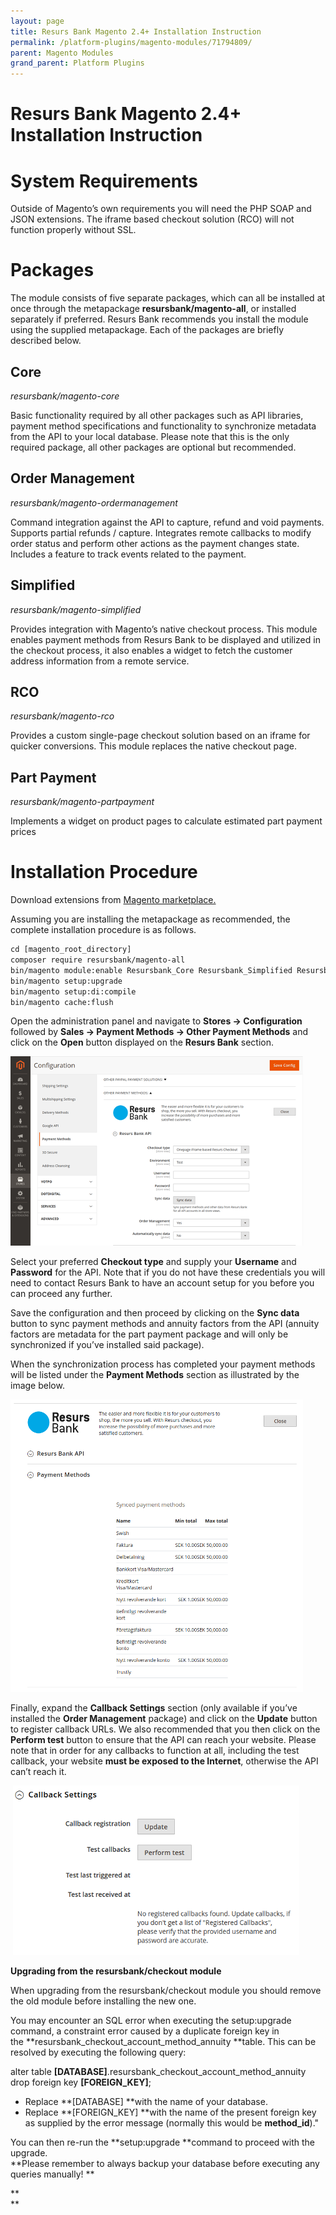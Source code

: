 ```yaml
---
layout: page
title: Resurs Bank Magento 2.4+ Installation Instruction
permalink: /platform-plugins/magento-modules/71794809/
parent: Magento Modules
grand_parent: Platform Plugins
---
```


# Resurs Bank Magento 2.4+ Installation Instruction 

# System Requirements
Outside of Magento’s own requirements you will need the PHP SOAP and
JSON extensions. The iframe based checkout solution (RCO) will not
function properly without SSL.

# Packages
The module consists of five separate packages, which can all be
installed at once through the metapackage **resursbank/magento-all**, or
installed separately if preferred. Resurs Bank recommends you install
the module using the supplied metapackage. Each of the packages are
briefly described below.

## Core
*resursbank/magento-core*

Basic functionality required by all other packages such as API
libraries, payment method specifications and functionality to
synchronize metadata from the API to your local database. Please note
that this is the only required package, all other packages are optional
but recommended.

## Order Management
*resursbank/magento-ordermanagement*

Command integration against the API to capture, refund and void
payments. Supports partial refunds / capture. Integrates remote
callbacks to modify order status and perform other actions as the
payment changes state. Includes a feature to track events related to the
payment.

## Simplified
*resursbank/magento-simplified*

Provides integration with Magento’s native checkout process. This module
enables payment methods from Resurs Bank to be displayed and utilized in
the checkout process, it also enables a widget to fetch the customer
address information from a remote service.

## RCO
*resursbank/magento-rco*

Provides a custom single-page checkout solution based on an iframe for
quicker conversions. This module replaces the native checkout page.

## Part Payment
*resursbank/magento-partpayment*

Implements a widget on product pages to calculate estimated part payment
prices

# Installation Procedure
Download extensions from [Magento
marketplace.](https://marketplace.magento.com/resursbank-magento-all.html)

Assuming you are installing the metapackage as recommended, the complete
installation procedure is as follows.

```xml
cd [magento_root_directory]
composer require resursbank/magento-all
bin/magento module:enable Resursbank_Core Resursbank_Simplified Resursbank_Rco Resursbank_Ordermanagement Resursbank_Partpayment
bin/magento setup:upgrade
bin/magento setup:di:compile
bin/magento cache:flush
```
Open the administration panel and navigate to **Stores -\>
Configuration** followed by **Sales -\> Payment Methods -\> Other
Payment Methods** and click on the **Open** button displayed on the
**Resurs Bank** section.

![](../../../attachments/71794809/71794811.png)

Select your preferred **Checkout type** and supply your **Username** and
**Password** for the API. Note that if you do not have these credentials
you will need to contact Resurs Bank to have an account setup for you
before you can proceed any further.

Save the configuration and then proceed by clicking on the **Sync data**
button to sync payment methods and annuity factors from the API (annuity
factors are metadata for the part payment package and will only be
synchronized if you’ve installed said package).

When the synchronization process has completed your payment methods will
be listed under the **Payment Methods** section as illustrated by the
image below.

![](../../../attachments/71794809/71794812.png)

Finally, expand the **Callback Settings** section (only available if
you’ve installed the **Order Management** package) and click on the
**Update** button to register callback URLs. We also recommended that
you then click on the **Perform test** button to ensure that the API can
reach your website. Please note that in order for any callbacks to
function at all, including the test callback, your website **must be
exposed to the Internet**, otherwise the API can’t reach it.

 ![](../../../attachments/71794809/71794813.png)

**Upgrading from the resursbank/checkout module**

When upgrading from the resursbank/checkout module you should remove the
old module before installing the new one.

You may encounter an SQL error when executing the setup:upgrade command,
a constraint error caused by a duplicate foreign key in
the **resursbank_checkout_account_method_annuity **table. This can be
resolved by executing the following query:

alter table **\[DATABASE\]**.resursbank_checkout_account_method_annuity
drop foreign key **\[FOREIGN_KEY\]**;

- Replace **\[DATABASE\] **with the name of your database.
- Replace **\[FOREIGN_KEY\] **with the name of the present foreign key
  as supplied by the error message (normally this would
  be **method_id**)."

You can then re-run the **setup:upgrade **command to proceed with the
upgrade.  
**Please remember to always backup your database before executing any
queries manually! **

**  
**

